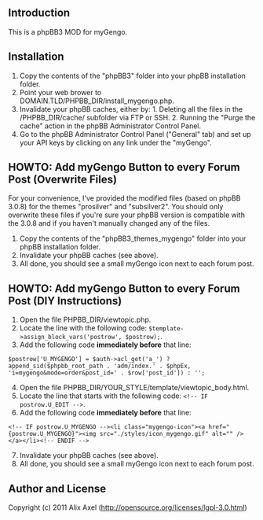 ## Introduction
  This is a phpBB3 MOD for myGengo.
   
## Installation
  1. Copy the contents of the "phpBB3" folder into your phpBB installation folder.
  2. Point your web brower to DOMAIN.TLD/PHPBB_DIR/install_mygengo.php.
  3. Invalidate your phpBB caches, either by:
    1. Deleting all the files in the /PHPBB_DIR/cache/ subfolder via FTP or SSH.
    2. Running the "Purge the cache" action in the phpBB Administrator Control Panel.
  4. Go to the phpBB Administrator Control Panel ("General" tab) and set up your API keys by clicking on any link under the "myGengo".

## HOWTO: Add myGengo Button to every Forum Post (Overwrite Files)

For your convenience, I've provided the modified files (based on phpBB 3.0.8) for the themes "prosilver" and "subsilver2".
You should only overwrite these files if you're sure your phpBB version is compatible with the 3.0.8 and if you haven't manually changed any of the files.

  1. Copy the contents of the "phpBB3_themes_mygengo" folder into your phpBB installation folder.
  2. Invalidate your phpBB caches (see above).
  3. All done, you should see a small myGengo icon next to each forum post.

## HOWTO: Add myGengo Button to every Forum Post (DIY Instructions)
  1. Open the file PHPBB_DIR/viewtopic.php.
  2. Locate the line with the following code: ```$template->assign_block_vars('postrow', $postrow);```.
  3. Add the following code **immediately before** that line:

	$postrow['U_MYGENGO'] = $auth->acl_get('a_') ? append_sid($phpbb_root_path . 'adm/index.' . $phpEx, 'i=mygengo&mode=order&post_id=' . $row['post_id']) : '';

  4. Open the file PHPBB_DIR/YOUR_STYLE/template/viewtopic_body.html.
  5. Locate the line that starts with the following code: ```<!-- IF postrow.U_EDIT -->```.
  6. Add the following code **immediately before** that line:

	<!-- IF postrow.U_MYGENGO --><li class="mygengo-icon"><a href="{postrow.U_MYGENGO}"><img src="./styles/icon_mygengo.gif" alt="" /></a></li><!-- ENDIF -->

  7. Invalidate your phpBB caches (see above).
  8. All done, you should see a small myGengo icon next to each forum post.

## Author and License
  Copyright (c) 2011 Alix Axel (http://opensource.org/licenses/lgpl-3.0.html)